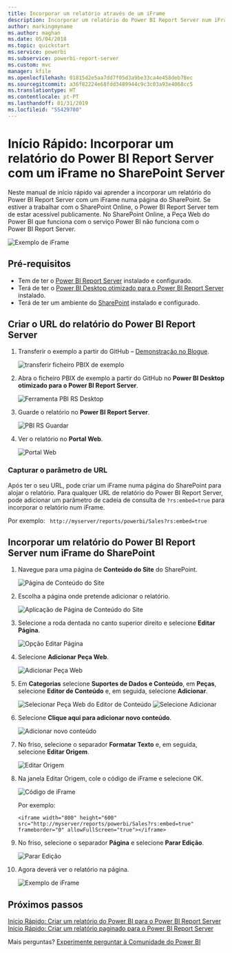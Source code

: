 ```yaml
---
title: Incorporar um relatório através de um iFrame
description: Incorporar um relatório do Power BI Report Server num iFrame no SharePoint Server
author: markingmyname
ms.author: maghan
ms.date: 05/04/2018
ms.topic: quickstart
ms.service: powerbi
ms.subservice: powerbi-report-server
ms.custom: mvc
manager: kfile
ms.openlocfilehash: 01815d2e5aa7dd7f05d3a9be33ca4e458deb78ec
ms.sourcegitcommit: a36f82224e68fdd3489944c9c3c03a93e4068cc5
ms.translationtype: HT
ms.contentlocale: pt-PT
ms.lasthandoff: 01/31/2019
ms.locfileid: "55429780"
---
```

# <a name="quickstart-embed-a-power-bi-report-server-report-using-an-iframe-in-sharepoint-server"></a>Início Rápido: Incorporar um relatório do Power BI Report Server com um iFrame no SharePoint Server

Neste manual de início rápido vai aprender a incorporar um relatório do Power BI Report Server com um iFrame numa página do SharePoint. Se estiver a trabalhar com o SharePoint Online, o Power BI Report Server tem de estar acessível publicamente. No SharePoint Online, a Peça Web do Power BI que funciona com o serviço Power BI não funciona com o Power BI Report Server. 

![Exemplo de iFrame](media/quickstart-embed/quickstart_embed_01.png)
## <a name="prerequisites"></a>Pré-requisitos
* Tem de ter o [Power BI Report Server](https://powerbi.microsoft.com/report-server/) instalado e configurado.
* Terá de ter o [Power BI Desktop otimizado para o Power BI Report Server](install-powerbi-desktop.md) instalado.
* Terá de ter um ambiente do [SharePoint](https://docs.microsoft.com/sharepoint/install/install) instalado e configurado.

## <a name="creating-the-power-bi-report-server-report-url"></a>Criar o URL do relatório do Power BI Report Server

1. Transferir o exemplo a partir do GitHub – [Demonstração no Blogue](https://github.com/Microsoft/powerbi-desktop-samples).

    ![transferir ficheiro PBIX de exemplo](media/quickstart-embed/quickstart_embed_14.png)

2. Abra o ficheiro PBIX de exemplo a partir do GitHub no **Power BI Desktop otimizado para o Power BI Report Server**.

    ![Ferramenta PBI RS Desktop](media/quickstart-embed/quickstart_embed_02.png)

3. Guarde o relatório no **Power BI Report Server**. 

    ![PBI RS Guardar](media/quickstart-embed/quickstart_embed_03.png)

4. Ver o relatório no **Portal Web**.

    ![Portal Web](media/quickstart-embed/quickstart_embed_04.png)

### <a name="capturing-the-url-parameter"></a>Capturar o parâmetro de URL

Após ter o seu URL, pode criar um iFrame numa página do SharePoint para alojar o relatório. Para qualquer URL de relatório do Power BI Report Server, pode adicionar um parâmetro de cadeia de consulta de `?rs:embed=true` para incorporar o relatório num iFrame. 

   Por exemplo:
    ``` 
    http://myserver/reports/powerbi/Sales?rs:embed=true
    ```
## <a name="embedding-a-power-bi-report-server-report-in-a-sharepoint-iframe"></a>Incorporar um relatório do Power BI Report Server num iFrame do SharePoint

1. Navegue para uma página de **Conteúdo do Site** do SharePoint.

    ![Página de Conteúdo do Site](media/quickstart-embed/quickstart_embed_05.png)

2. Escolha a página onde pretende adicionar o relatório.

    ![Aplicação de Página de Conteúdo do Site](media/quickstart-embed/quickstart_embed_06.png)

3. Selecione a roda dentada no canto superior direito e selecione **Editar Página**.

    ![Opção Editar Página](media/quickstart-embed/quickstart_embed_07.png)

4. Selecione **Adicionar Peça Web**.

    ![Adicionar Peça Web](media/quickstart-embed/quickstart_embed_08.png)

5. Em **Categorias** selecione **Suportes de Dados e Conteúdo**, em **Peças**, selecione **Editor de Conteúdo** e, em seguida, selecione **Adicionar**.

    ![Selecionar Peça Web do Editor de Conteúdo](media/quickstart-embed/quickstart_embed_09.png) ![Selecione Adicionar](media/quickstart-embed/quickstart_embed_091.png)

6. Selecione **Clique aqui para adicionar novo conteúdo**.

    ![Adicionar novo conteúdo](media/quickstart-embed/quickstart_embed_10.png)

7. No friso, selecione o separador **Formatar Texto** e, em seguida, selecione **Editar Origem**.

     ![Editar Origem](media/quickstart-embed/quickstart_embed_11.png)

8. Na janela Editar Origem, cole o código de iFrame e selecione OK.

    ![Código de iFrame](media/quickstart-embed/quickstart_embed_12.png)

     Por exemplo:
     ```
     <iframe width="800" height="600" src="http://myserver/reports/powerbi/Sales?rs:embed=true" frameborder="0" allowFullScreen="true"></iframe>
     ```

9. No friso, selecione o separador **Página** e selecione **Parar Edição**.

    ![Parar Edição](media/quickstart-embed/quickstart_embed_13.png)

10. Agora deverá ver o relatório na página.

    ![Exemplo de iFrame](media/quickstart-embed/quickstart_embed_01.png)

## <a name="next-steps"></a>Próximos passos

[Início Rápido: Criar um relatório do Power BI para o Power BI Report Server](quickstart-create-powerbi-report.md)  
[Início Rápido: Criar um relatório paginado para o Power BI Report Server](quickstart-create-paginated-report.md)  

Mais perguntas? [Experimente perguntar à Comunidade do Power BI](https://community.powerbi.com/) 